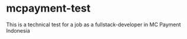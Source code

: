 # mcpayment-test
This is a technical test for a job as a fullstack-developer in MC Payment Indonesia
